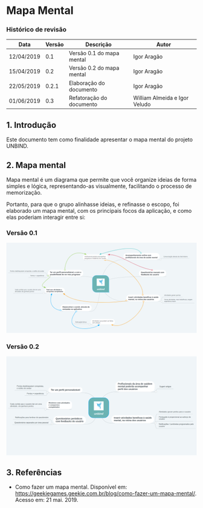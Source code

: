 # Mapa Mental
### Histórico de revisão
Data | Versão | Descrição | Autor |
--------- | ------ | ------------ | --------- |
12/04/2019 | 0.1 | Versão 0.1 do mapa mental | Igor Aragão |
15/04/2019 | 0.2 | Versão 0.2 do mapa mental | Igor Aragão |
22/05/2019 | 0.2.1 | Elaboração do documento | Igor Aragão |
01/06/2019 | 0.3 | Refatoração do documento | William Almeida e Igor Veludo |

## 1. Introdução
Este documento tem como finalidade apresentar o mapa mental do projeto UNBIND.

## 2. Mapa mental
Mapa mental é um diagrama que permite que você organize ideias de forma simples e lógica, representando-as visualmente, facilitando o processo de memorização.

Portanto, para que o grupo alinhasse ideias, e refinasse o escopo, foi elaborado um mapa mental, com os principais focos da aplicação, e como elas poderiam interagir entre si:
### Versão 0.1
![mapa-mental](img/mapa-mental_v0.1.png)
### Versão 0.2
![mapa-mental](img/mapa-mental_v0.2.png)

## 3. Referências
* Como fazer um mapa mental. Disponível em: <https://geekiegames.geekie.com.br/blog/como-fazer-um-mapa-mental/>. Acesso em: 21 mai. 2019.
